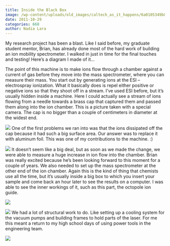 ```yaml
---
title: Inside the Black Box
image: /wp-content/uploads/old_images/caltech_as_it_happens/6a0105349b8251970b0154366a79de970c.jpg
date: 2011-10-29
categories: 668
author: Nadia Lara
---
```



My research project has been a blast. Like I said before, my graduate student mentor, Brian, has already done most of the hard work of building an ion mobility spectrometer. I walked in just in time for the final touches and testing! Here’s a diagram I made of it…

The point of this machine is to make ions flow through a chamber against a current of gas before they move into the mass spectrometer, where you can measure their mass. You start out by generating ions at the ESI – electrospray ionization. What it basically does is repel either positive or negative ions so that they shoot off in a stream. I’ve used ESI before, but it’s usually hidden inside a machine. Here I could actually see a stream of ions flowing from a needle towards a brass cap that captured them and passed them along into the ion chamber. This is a picture taken with a special camera. The cap is no bigger than a couple of centimeters in diameter at the widest end.


![](/old_images/caltech_as_it_happens/6a0105349b8251970b01539296ed8a970b.jpg)
One of the first problems we ran into was that the ions dissipated off the cap because it had such a big surface area. Our answer was to replace it with aluminum foil. This was one of my contributions to the machine. :)

![](/old_images/caltech_as_it_happens/6a0105349b8251970b0154366a7d89970c.jpg)
It doesn’t seem like a big deal, but as soon as we made the change, we were able to measure a huge increase in ion flow into the chamber. Brian was really excited because he’s been looking forward to this moment for a couple of years. We also needed to set up the mass spectrometer at the other end of the ion chamber. Again this is the kind of thing that chemists use all the time, but it’s usually inside a big box to which you insert your sample and come back an hour later to see the results on a computer. I was able to see the inner workings of it, such as this part, the octopole ion guide.


![](/old_images/caltech_as_it_happens/6a0105349b8251970b0162fbec425e970d.jpg)


![](/old_images/caltech_as_it_happens/6a0105349b8251970b0162fbec4399970d.jpg)
We had a lot of structural work to do. Like setting up a cooling system for the vacuum pumps and building frames to hold parts of the laser. For me this meant a return to my high school days of using power tools in the engineering team.


![](/old_images/caltech_as_it_happens/6a0105349b8251970b0154366a81ac970c.jpg)
